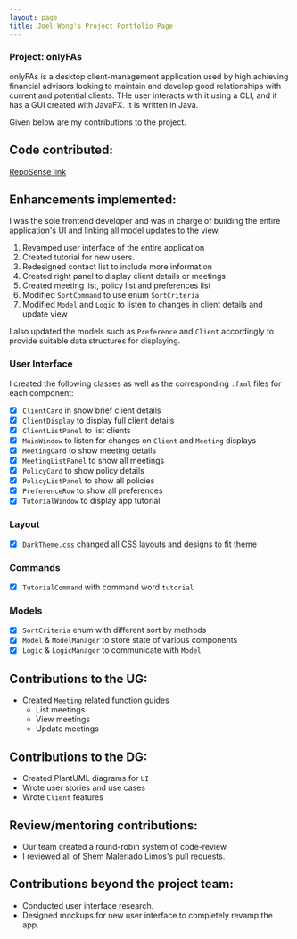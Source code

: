 ```yaml
---
layout: page
title: Joel Wong's Project Portfolio Page
---
```


### Project: onlyFAs

onlyFAs is a desktop client-management application used by high achieving financial advisors looking to maintain and develop good relationships with current and potential clients. THe user interacts with it using a CLI, and it has a GUI created with JavaFX. It is written in Java.

Given below are my contributions to the project.

## Code contributed:
[RepoSense link](https://nus-cs2103-ay2122s2.github.io/tp-dashboard/?search=joelwongjy&breakdown=true)

## Enhancements implemented:
I was the sole frontend developer and was in charge of building the entire application's UI and linking all model updates to the view.
1. Revamped user interface of the entire application
2. Created tutorial for new users.
3. Redesigned contact list to include more information
4. Created right panel to display client details or meetings
5. Created meeting list, policy list and preferences list
6. Modified `SortCommand` to use enum `SortCriteria`
7. Modified `Model` and `Logic` to listen to changes in client details and update view

I also updated the models such as `Preference` and `Client` accordingly to provide suitable data structures for displaying.


### User Interface
I created the following classes as well as the corresponding `.fxml` files for each component:
- [X] `ClientCard` in show brief client details
- [X] `ClientDisplay` to display full client details
- [X] `ClientListPanel` to list clients
- [X] `MainWindow` to listen for changes on `Client` and `Meeting` displays
- [X] `MeetingCard` to show meeting details
- [X] `MeetingListPanel` to show all meetings
- [X] `PolicyCard` to show policy details
- [X] `PolicyListPanel` to show all policies
- [X] `PreferenceRow` to show all preferences
- [X] `TutorialWindow` to display app tutorial

### Layout
- [X] `DarkTheme.css` changed all CSS layouts and designs to fit theme

### Commands
- [X] `TutorialCommand` with command word `tutorial`

### Models
- [X] `SortCriteria` enum with different sort by methods
- [X] `Model` & `ModelManager` to store state of various components
- [X] `Logic` & `LogicManager` to communicate with `Model`

## Contributions to the UG:
- Created `Meeting` related function guides
  - List meetings
  - View meetings
  - Update meetings

## Contributions to the DG:
- Created PlantUML diagrams for `UI`
- Wrote user stories and use cases
- Wrote `Client` features

## Review/mentoring contributions:
- Our team created a round-robin system of code-review.
- I reviewed all of Shem Maleriado Limos's pull requests.

## Contributions beyond the project team:
- Conducted user interface research.
- Designed mockups for new user interface to completely revamp the app.
